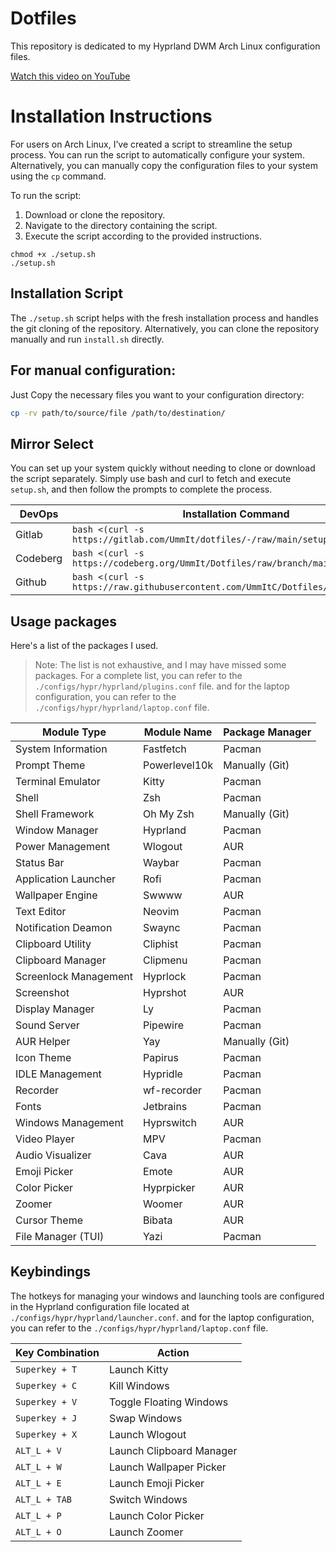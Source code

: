 # Dotfiles

This repository is dedicated to my Hyprland DWM Arch Linux configuration files.

[Watch this video on YouTube](https://www.youtube.com/watch?v=sjeKlj8mTjE)

# Installation Instructions

For users on Arch Linux, I’ve created a script to streamline the setup process. You can run the script to automatically configure your system. Alternatively, you can manually copy the configuration files to your system using the `cp` command.

To run the script:

1. Download or clone the repository.
2. Navigate to the directory containing the script.
3. Execute the script according to the provided instructions.

```shell
chmod +x ./setup.sh
./setup.sh
```

## Installation Script

The `./setup.sh` script helps with the fresh installation process and handles the git cloning of the repository. Alternatively, you can clone the repository manually and run `install.sh` directly.

## For manual configuration:

Just Copy the necessary files you want to your configuration directory:
   
```sh
cp -rv path/to/source/file /path/to/destination/
```

## Mirror Select

You can set up your system quickly without needing to clone or download the script separately. Simply use bash and curl to fetch and execute `setup.sh`, and then follow the prompts to complete the process.

| DevOps       | Installation Command                                                              |
|--------------|---------------------------------------------------------------------------------- |
| Gitlab       | `bash <(curl -s https://gitlab.com/UmmIt/dotfiles/-/raw/main/setup.sh)`           |
| Codeberg     | `bash <(curl -s https://codeberg.org/UmmIt/Dotfiles/raw/branch/main/setup.sh)`    |
| Github       | `bash <(curl -s https://raw.githubusercontent.com/UmmItC/Dotfiles/main/setup.sh)` |

## Usage packages

Here's a list of the packages I used.

>Note: The list is not exhaustive, and I may have missed some packages. For a complete list, you can refer to the `./configs/hypr/hyprland/plugins.conf` file. and for the laptop configuration, you can refer to the `./configs/hypr/hyprland/laptop.conf` file.

| Module Type              | Module Name     | Package Manager |
|--------------------------|-----------------|-----------------|
| System Information       | Fastfetch       | Pacman          |
| Prompt Theme             | Powerlevel10k   | Manually (Git)  |
| Terminal Emulator        | Kitty           | Pacman          |
| Shell                    | Zsh             | Pacman          |
| Shell Framework          | Oh My Zsh       | Manually (Git)  |
| Window Manager           | Hyprland        | Pacman          |
| Power Management         | Wlogout         | AUR             |
| Status Bar               | Waybar          | Pacman          |
| Application Launcher     | Rofi            | Pacman          |
| Wallpaper Engine         | Swwww           | AUR             |
| Text Editor              | Neovim          | Pacman          |
| Notification Deamon      | Swaync          | Pacman          |
| Clipboard Utility        | Cliphist        | Pacman          |
| Clipboard Manager        | Clipmenu        | Pacman          |
| Screenlock Management    | Hyprlock        | Pacman          |
| Screenshot               | Hyprshot        | AUR             |
| Display Manager          | Ly              | Pacman          |
| Sound Server             | Pipewire        | Pacman          |
| AUR Helper               | Yay             | Manually (Git)  |
| Icon Theme               | Papirus         | Pacman          |
| IDLE Management          | Hypridle        | Pacman          |
| Recorder                 | wf-recorder     | Pacman          |
| Fonts                    | Jetbrains       | Pacman          |
| Windows Management       | Hyprswitch      | AUR             |
| Video Player             | MPV             | Pacman          |
| Audio Visualizer         | Cava            | AUR             |
| Emoji Picker             | Emote           | AUR             |
| Color Picker             | Hyprpicker      | AUR             |
| Zoomer                   | Woomer          | AUR             |
| Cursor Theme             | Bibata          | AUR             |
| File Manager (TUI)       | Yazi            | Pacman          |
    
## Keybindings

The hotkeys for managing your windows and launching tools are configured in the Hyprland configuration file located at `./configs/hypr/hyprland/launcher.conf`. and for the laptop configuration, you can refer to the `./configs/hypr/hyprland/laptop.conf` file.

| Key Combination   | Action                     |
|-------------------|----------------------------|
| `Superkey + T`    | Launch Kitty               |
| `Superkey + C`    | Kill Windows               |
| `Superkey + V`    | Toggle Floating Windows    |
| `Superkey + J`    | Swap Windows               |
| `Superkey + X`    | Launch Wlogout             |
| `ALT_L + V`       | Launch Clipboard Manager   |
| `ALT_L + W`       | Launch Wallpaper Picker    |
| `ALT_L + E`       | Launch Emoji Picker        |
| `ALT_L + TAB`     | Switch Windows             |
| `ALT_L + P`       | Launch Color Picker        |
| `ALT_L + O`       | Launch Zoomer              |
